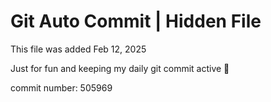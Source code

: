 # Git Auto Commit | Hidden File

This file was added Feb 12, 2025

Just for fun and keeping my daily git commit active 🤪

commit number: 505969
